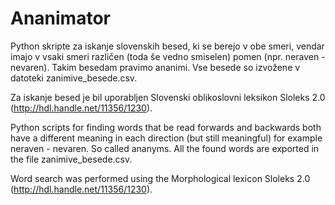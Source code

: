 # Ananimator
Python skripte za iskanje slovenskih besed, ki se berejo v obe smeri, vendar imajo v vsaki smeri različen (toda še vedno smiselen) pomen (npr. neraven - nevaren). Takim besedam pravimo ananimi.
Vse besede so izvožene v datoteki zanimive_besede.csv.

Za iskanje besed je bil uporabljen Slovenski oblikoslovni leksikon Sloleks 2.0 (http://hdl.handle.net/11356/1230).


Python scripts for finding words that be read forwards and backwards both have a different meaning in each direction (but still meaningful) for example neraven - nevaren. So called ananyms.
All the found words are exported in the file zanimive_besede.csv.

Word search was performed using the Morphological lexicon Sloleks 2.0 (http://hdl.handle.net/11356/1230).